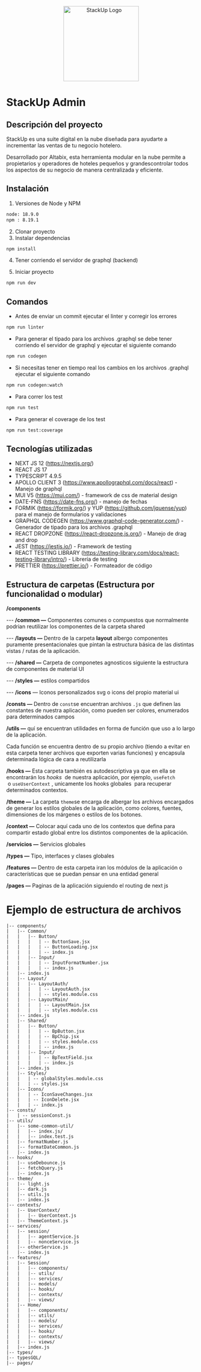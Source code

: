 <p align="center">
<img src="https://main.d1r19m5v3msxbi.amplifyapp.com/logo/logo-app.svg" width="200" alt="StackUp Logo" />
</p>

# StackUp Admin

## Descripción del proyecto

StackUp es una suite digital en la nube diseñada para ayudarte a incrementar las ventas de tu negocio hotelero.

Desarrollado por Altabix, esta herramienta modular en la nube permite a propietarios y operadores de hoteles pequeños y grandescontrolar todos los aspectos de su negocio de manera centralizada y eficiente.

## Instalación

1. Versiones de Node y NPM

```bash
node: 18.9.0
npm : 8.19.1
```

2. Clonar proyecto
3. Instalar dependencias

```bash
npm install
```

4. Tener corriendo el servidor de graphql (backend)

5. Iniciar proyecto

```bash
npm run dev
```

## Comandos

- Antes de enviar un commit ejecutar el linter y corregir los errores

```bash
npm run linter
```

- Para generar el tipado para los archivos .graphql se debe tener corriendo el servidor de graphql y ejecutar el siguiente comando

```bash
npm run codegen
```

- Si necesitas tener en tiempo real los cambios en los archivos .graphql ejecutar el siguiente comando

```bash
npm run codegen:watch
```

- Para correr los test

```bash
npm run test
```

- Para generar el coverage de los test

```bash
npm run test:coverage
```

## Tecnologías utilizadas

- NEXT JS 12 (https://nextjs.org/)
- REACT JS 17
- TYPESCRIPT 4.9.5
- APOLLO CLIENT 3 (https://www.apollographql.com/docs/react) - Manejo de graphql
- MUI V5 (https://mui.com/) - framework de css de material design
- DATE-FNS (https://date-fns.org/) - manejo de fechas
- FORMIK (https://formik.org/) y YUP (https://github.com/jquense/yup) para el manejo de formularios y validaciones
- GRAPHQL CODEGEN (https://www.graphql-code-generator.com/) - Generador de tipado para los archivos .graphql
- REACT DROPZONE (https://react-dropzone.js.org/) - Manejo de drag and drop
- JEST (https://jestjs.io/) - Framework de testing
- REACT TESTING LIBRARY (https://testing-library.com/docs/react-testing-library/intro/) - Librería de testing
- PRETTIER (https://prettier.io/) - Formateador de código

## Estructura de carpetas (Estructura por funcionalidad o modular)

**/components**

--- **/common —** Componentes comunes o compuestos que normalmente podrian reutilizar los componentes de la carpeta shared

--- **/layouts —** Dentro de la carpeta **layout** albergo componentes puramente presentacionales que pintan la estructura básica de las distintas vistas / rutas de la aplicación.

--- **/shared —** Carpeta de componetes agnosticos siguiente la estructura de componentes de material UI

--- **/styles —** estilos compartidos

--- **/icons** — Iconos personalizados svg o icons del propio material ui

**/consts —** Dentro de `const`se encuentran archivos `.js` que definen las constantes de nuestra aplicación, como pueden ser colores, enumerados para determinados campos

**/utils —** quí se encuentran utilidades en forma de función que uso a lo largo de la aplicación.

Cada función se encuentra dentro de su propio archivo (tiendo a evitar en esta carpeta tener archivos que exporten varias funciones) y encapsula determinada lógica de cara a reutilizarla

**/hooks —** Esta carpeta también es autodescriptiva ya que en ella se encontrarán los *hooks* 
de nuestra aplicación, por ejemplo, `useFetch`
 o `useUserContext` , unicamente los hooks globales
 para recuperar determinados contextos.

**/theme —** La carpeta `theme`se encarga de albergar los archivos encargados de generar los estilos globales de la aplicación, como colores, fuentes, dimensiones de los márgenes o estilos de los botones.

**/context —** Colocar aquí cada uno de los contextos que defina para compartir estado global entre los distintos componentes de la aplicación.

**/servicios —** Servicios globales

**/types —** Tipo, interfaces y clases globales

**/features —** Dentro de esta carpeta iran los módulos de la aplicación o características que se puedan pensar en una entidad general

**/pages —** Paginas de la aplicación siguiendo el routing de next js

# Ejemplo de estructura de archivos

```
|-- components/
|   |-- Common/
|   |   |-- Button/
|   |   |   | -- ButtonSave.jsx
|   |   |   | -- ButtonLoading.jsx
|   |   |   | -- index.js
|   |   |-- Input/
|   |   |   | -- InputFormatNumber.jsx
|   |   |   | -- index.js
|   |-- index.js
|   |-- Layout/
|   |   |-- LayoutAuth/
|   |   |   | -- LayoutAuth.jsx
|   |   |   | -- styles.module.css
|   |   |-- LayoutMain/
|   |   |   | -- LayoutMain.jsx
|   |   |   | -- styles.module.css
|   |-- index.js
|   |-- Shared/
|   |   |-- Button/
|   |   |   | -- BpButton.jsx
|   |   |   | -- BpChip.jsx
|   |   |   | -- styles.module.css
|   |   |   | -- index.js
|   |   |-- Input/
|   |   |   | -- BpTextField.jsx
|   |   |   | -- index.js
|   |-- index.js
|   |-- Styles/
|   |   | -- globalStyles.module.css
|   |   | -- styles.jsx
|   |-- Icons/
|   |   | -- IconSaveChanges.jsx
|   |   | -- IconDelete.jsx
|   |   | -- index.js
|-- consts/
|   | -- sessionConst.js
|-- utils/
|   |-- some-common-util/
|   |   |-- index.js/
|   |   |-- index.test.js
|   |-- formatNumber.js
|   |-- formatDateCommon.js
|   |-- index.js
|-- hooks/
|   |-- useDebounce.js
|   |-- fetchQuery.js
|   |-- index.js
|-- theme/
|   |-- light.js
|   |-- dark.js
|   |-- utils.js
|   |-- index.js
|-- contexts/
|   |-- UserContext/
|   |   |-- UserContext.js
|   |-- ThemeContext.js
|-- services/
|   |-- session/
|   |   |-- agentService.js
|   |   |-- nonceService.js
|   |-- otherService.js
|   |-- index.js
|-- features/
|   |-- Session/
|   |   |-- components/
|   |   |-- utils/
|   |   |-- services/
|   |   |-- models/
|   |   |-- hooks/
|   |   |-- contexts/
|   |   |-- views/
|   |-- Home/
|   |   |-- components/
|   |   |-- utils/
|   |   |-- models/
|   |   |-- services/
|   |   |-- hooks/
|   |   |-- contexts/
|   |   |-- views/
|   |-- index.js
|-- types/
|-- typesGQL/
|-- pages/
```
